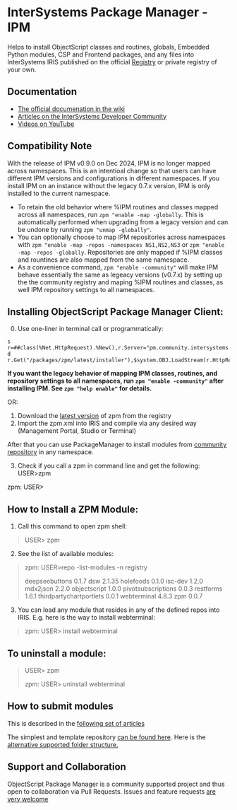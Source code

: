 # InterSystems Package Manager - IPM

Helps to install ObjectScript classes and routines, globals, Embedded Python modules, CSP and Frontend packages, and any files into InterSystems IRIS published on the official [Registry](https://pm.community.intersystems.com/packages/-/all) or private registry of your own.

## Documentation
* [The official documenation in the wiki](https://github.com/intersystems-community/zpm/wiki/)
* [Articles on the InterSystems Developer Community](https://community.intersystems.com/tags/objectscript-package-manager-zpm)
* [Videos on YouTube](https://www.youtube.com/playlist?list=PLKb2cBVphNQRcmxt4LtYDyLJEPfF4X4-4)

## Compatibility Note
With the release of IPM v0.9.0 on Dec 2024, IPM is no longer mapped across namespaces. 
This is an intentioal change so that users can have different IPM versions and configurations in different namespaces. 
If you install IPM on an instance without the legacy 0.7.x version, IPM is only installed to the current namespace.

* To retain the old behavior where %IPM routines and classes mapped across all namespaces, run `zpm "enable -map -globally`. This is automatically performed when upgrading from a legacy version and can be undone by running `zpm "unmap -globally"`.
* You can optionally choose to map IPM repositories across namespaces with `zpm "enable -map -repos -namespaces NS1,NS2,NS3` or `zpm "enable -map -repos -globally`. Repositories are only mapped if %IPM classes and rountines are also mapped from the same namespace.
* As a convenience command, `zpm "enable -community"` will make IPM behave essentially the same as legeacy versions (v0.7.x) by setting up the the community registry and maping %IPM routines and classes, as well IPM repository settings to all namespaces. 

## Installing ObjectScript Package Manager Client:

0. Use one-liner in terminal call or programmatically:
```
s r=##class(%Net.HttpRequest).%New(),r.Server="pm.community.intersystems.com",r.SSLConfiguration="ISC.FeatureTracker.SSL.Config" d r.Get("/packages/zpm/latest/installer"),$system.OBJ.LoadStream(r.HttpResponse.Data,"c")
```
**If you want the legacy behavior of mapping IPM classes, routines, and repository settings to all namespaces, run `zpm "enable -community"` after installing IPM. See `zpm "help enable"` for details.**

OR:

1. Download the  [latest version](https://pm.community.intersystems.com/packages/zpm/latest/installer) of zpm from the registry
2. Import the zpm.xml into IRIS and compile via any desired way (Management Portal, Studio or Terminal)
 
 After that you can use PackageManager to install modules from [community repository](https://pm.community.intersystems.com) in any namespace.

3. Check if you call a zpm in command line and get the following:
USER>zpm

zpm: USER>
 
## How to Install a ZPM Module:

1. Call this command to open zpm shell:
> USER> zpm  

2. See the list of available modules:
> zpm: USER>repo -list-modules -n registry
>  
> deepseebuttons 0.1.7
> dsw 2.1.35
> holefoods 0.1.0
> isc-dev 1.2.0
> mdx2json 2.2.0
> objectscript 1.0.0
> pivotsubscriptions 0.0.3
> restforms 1.6.1
> thirdpartychartportlets 0.0.1
> webterminal 4.8.3
> zpm 0.0.7

3. You can load any module that resides in any of the defined repos into IRIS. E.g. here is the way to install webterminal:
> zpm: USER> install webterminal  

## To uninstall a module:
> USER> zpm  
>
> zpm: USER> uninstall webterminal

## How to submit modules
This is described in the [following set of articles](https://community.intersystems.com/tags/objectscript-package-manager)

The simplest and template repository [can be found here](https://openexchange.intersystems.com/package/objectscript-package-example).
Here is the [alternative supported folder structure.](https://openexchange.intersystems.com/package/objectscript-package-template)



## Support and Collaboration
ObjectScript Package Manager is a community supported project and thus open to collaboration via Pull Requests.
Issues and feature requests [are very welcome](https://github.com/intersystems-community/zpm/issues)